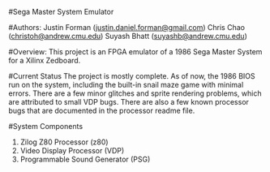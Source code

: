 #Sega Master System Emulator

#Authors:
    Justin Forman (justin.daniel.forman@gmail.com)
    Chris Chao    (christoh@andrew.cmu.edu)
    Suyash Bhatt  (suyashb@andrew.cmu.edu)

#Overview:
  This project is an FPGA emulator of a 1986 Sega Master System for a
  Xilinx Zedboard.

#Current Status
  The project is mostly complete. As of now, the 1986 BIOS run on the
  system, including the built-in snail maze game with minimal errors.
  There are a few minor glitches and sprite rendering problems, which
  are attributed to small VDP bugs. There are also a few known processor
  bugs that are documented in the processor readme file.

#System Components
  1) Zilog Z80 Processor (z80)
  2) Video Display Processor (VDP)
  3) Programmable Sound Generator (PSG)
